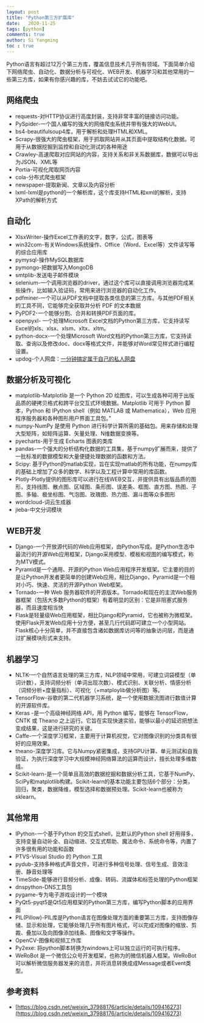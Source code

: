```yaml
---
layout: post
title: "Python第三方扩展库"
date:   2020-11-25
tags: [python]
comments: true
author: Si Yangming
toc : true
---
```


Python语言有超过12万个第三方库，覆盖信息技术几乎所有领域。下面简单介绍下网络爬虫、自动化、数据分析与可视化、WEB开发、机器学习和其他常用的一些第三方库，如果有你感兴趣的库，不妨去试试它的功能吧。

## 网络爬虫

* requests-对HTTP协议进行高度封装，支持非常丰富的链接访问功能。
* PySpider-一个国人编写的强大的网络爬虫系统并带有强大的WebUI。
* bs4-beautifulsoup4库，用于解析和处理HTML和XML。
* Scrapy-很强大的爬虫框架，用于抓取网站并从其页面中提取结构化数据。可用于从数据挖掘到监控和自动化测试的各种用途
* Crawley-高速爬取对应网站的内容，支持关系和非关系数据库，数据可以导出为JSON、XML等
* Portia-可视化爬取网页内容
* cola-分布式爬虫框架
* newspaper-提取新闻、文章以及内容分析
* lxml-lxml是python的一个解析库，这个库支持HTML和xml的解析，支持XPath的解析方式

## 自动化

* XlsxWriter-操作Excel工作表的文字，数字，公式，图表等
* win32com-有关Windows系统操作、Office（Word、Excel等）文件读写等的综合应用库
* pymysql-操作MySQL数据库
* pymongo-把数据写入MongoDB
* smtplib-发送电子邮件模块
* selenium-一个调用浏览器的driver，通过这个库可以直接调用浏览器完成某些操作，比如输入验证码，常用来进行浏览器的自动化工作。
* pdfminer-一个可以从PDF文档中提取各类信息的第三方库。与其他PDF相关的工具不同，它能够完全获取并分析 PDF 的文本数据
* PyPDF2-一个能够分割、合并和转换PDF页面的库。
* openpyxl- 一个处理Microsoft Excel文档的Python第三方库，它支持读写Excel的xls、xlsx、xlsm、xltx、xltm。
* python-docx-一个处理Microsoft Word文档的Python第三方库，它支持读取、查询以及修改doc、docx等格式文件，并能够对Word常见样式进行编程设置。
* updog-个人网盘：[一分钟搞定属于自己的私人网盘](https://blog.csdn.net/zhangchilei/article/details/107243463#comments_18005288)

## 数据分析及可视化

* matplotlib-Matplotlib 是一个 Python 2D 绘图库，可以生成各种可用于出版品质的硬拷贝格式和跨平台交互式环境数据。Matplotlib 可用于 Python 脚本，Python 和 IPython shell（例如 MATLAB 或 Mathematica），Web 应用程序服务器和各种图形用户界面工具包。”
* numpy-NumPy 是使用 Python 进行科学计算所需的基础包。用来存储和处理大型矩阵，如矩阵运算、矢量处理、N维数据变换等。
* pyecharts-用于生成 Echarts 图表的类库
* pandas-一个强大的分析结构化数据的工具集，基于numpy扩展而来，提供了一批标准的数据模型和大量便捷处理数据的函数和方法。
* Scipy: 基于Python的matlab实现，旨在实现matlab的所有功能，在numpy库的基础上增加了众多的数学、科学以及工程计算中常用的库函数。
* Plotly-Plotly提供的图形库可以进行在线WEB交互，并提供具有出版品质的图形，支持线图、散点图、区域图、条形图、误差条、框图、直方图、热图、子图、多轴、极坐标图、气泡图、玫瑰图、热力图、漏斗图等众多图形
* wordcloud-词云生成器
* jieba-中文分词模块

## WEB开发

* Django-一个开放源代码的Web应用框架，由Python写成。是Python生态中最流行的开源Web应用框架，Django采用模型、模板和视图的编写模式，称为MTV模式。
* Pyramid是一个通用、开源的Python Web应用程序开发框架。它主要的目的是让Python开发者更简单的创建Web应用，相比Django，Pyramid是一个相对小巧、快速、灵活的开源Python Web框架。
* Tornado-一种 Web 服务器软件的开源版本。Tornado和现在的主流Web服务器框架（包括大多数Python的框架）有着明显的区别：它是非阻塞式服务器，而且速度相当快
* Flask是轻量级Web应用框架，相比Django和Pyramid，它也被称为微框架。使用Flask开发Web应用十分方便，甚至几行代码即可建立一个小型网站。Flask核心十分简单，并不直接包含诸如数据库访问等的抽象访问层，而是通过扩展模块形式来支持。

## 机器学习

* NLTK-一个自然语言处理的第三方库，NLP领域中常用，可建立词袋模型（单词计数），支持词频分析（单词出现次数）、模式识别、关联分析、情感分析（词频分析+度量指标）、可视化（+matploylib做分析图）等。
* TensorFlow-谷歌的第二代机器学习系统，是一个使用数据流图进行数值计算的开源软件库。
* Keras -是一个高级神经网络 API，用 Python 编写，能够在 TensorFlow，CNTK 或 Theano 之上运行。它旨在实现快速实验，能够以最小的延迟把想法变成结果，这是进行研究的关键。
* Caffe-一个深度学习框架，主要用于计算机视觉，它对图像识别的分类具有很好的应用效果。
* theano-深度学习库。它与Numpy紧密集成，支持GPU计算、单元测试和自我验证，为执行深度学习中大规模神经网络算法的运算而设计，擅长处理多维数组。
* Scikit-learn-是一个简单且高效的数据挖掘和数据分析工具，它基于NumPy、SciPy和matplotlib构建。Scikit-learn的基本功能主要包括6个部分：分类，回归，聚类，数据降维，模型选择和数据预处理。Scikit-learn也被称为sklearn。

## 其他常用

* IPython-一个基于Python 的交互式shell，比默认的Python shell 好用得多，支持变量自动补全、自动缩进、交互式帮助、魔法命令、系统命令等，内置了许多很有用的功能和函数
* PTVS-Visual Studio 的 Python 工具
* pydub-支持多种格式声音文件，可进行多种信号处理、信号生成、音效注册、静音处理等
* TimeSide-能够进行音频分析、成像、转码、流媒体和标签处理的Python框架
* dnspython-DNS工具包
* pygame-专为电子游戏设计的一个模块
* PyQt5-pyqt5是Qt5应用框架的Python第三方库，编写Python脚本的应用界面
* PIL(Pillow)-PIL库是Python语言在图像处理方面的重要第三方库，支持图像存储、显示和处理，它能够处理几乎所有图片格式，可以完成对图像的缩放、剪裁、叠加以及向图像添加线条、图像和文字等操作。
* OpenCV-图像和视频工作库
* Py2exe: 将python脚本转换为windows上可以独立运行的可执行程序。
* WeRoBot 是一个微信公众号开发框架，也称为的微信机器人框架。WeRoBot可以解析微信服务器发来的消息，并将消息转换成成Message或者Event类型。

## 参考资料

* [https://blog.csdn.net/weixin_37988176/article/details/109416273](https://blog.csdn.net/weixin_37988176/article/details/109416273)